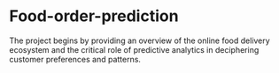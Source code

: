 # Food-order-prediction
 The project begins by providing an overview of the online food delivery  ecosystem and the critical role of predictive analytics in deciphering customer preferences and  patterns.
